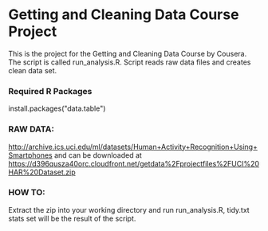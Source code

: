# Getting and Cleaning Data Course Project

This is the project for the Getting and Cleaning Data Course by Cousera. 
The script is called run_analysis.R. Script reads raw data files and creates clean data set.

### Required R Packages
install.packages("data.table")

### RAW DATA:
http://archive.ics.uci.edu/ml/datasets/Human+Activity+Recognition+Using+Smartphones and can be downloaded at https://d396qusza40orc.cloudfront.net/getdata%2Fprojectfiles%2FUCI%20HAR%20Dataset.zip

### HOW TO:
Extract the zip into your working directory and run run_analysis.R, tidy.txt stats set will be the result of the script.
